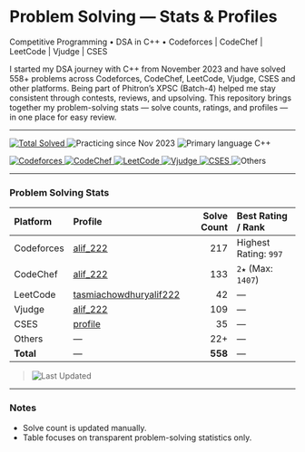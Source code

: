 # Problem Solving — Stats & Profiles

Competitive Programming • DSA in C++ • Codeforces | CodeChef | LeetCode | Vjudge | CSES

<!-- Intro (replace with Semi-formal if you prefer) -->
I started my DSA journey with C++ from November 2023 and have solved 558+ problems across Codeforces, CodeChef, LeetCode, Vjudge, CSES and other platforms. Being part of Phitron’s XPSC (Batch-4) helped me stay consistent through contests, reviews, and upsolving. This repository brings together my problem-solving stats — solve counts, ratings, and profiles — in one place for easy review.

---

<!-- Quick badges -->
<p align="left">
  <a href="#problem-solving-stats">
    <img alt="Total Solved" src="https://img.shields.io/badge/Total%20Solved-558-1abc9c?style=for-the-badge&logo=leetcode&logoColor=white">
  </a>
  <img alt="Practicing since Nov 2023" src="https://img.shields.io/badge/Practicing%20since-Nov%202023-6f42c1?style=for-the-badge">
  <img alt="Primary language C++" src="https://img.shields.io/badge/Primary%20language-C%2B%2B-00599C?style=for-the-badge&logo=c%2B%2B&logoColor=white">
</p>

<!-- Platform badges (clickable) -->
<p align="left">
  <a href="https://codeforces.com/profile/alif_222">
    <img alt="Codeforces" src="https://img.shields.io/badge/Codeforces-217%20solved-2F80ED?style=for-the-badge&logo=codeforces">
  </a>
  <a href="https://www.codechef.com/users/alif_222">
    <img alt="CodeChef" src="https://img.shields.io/badge/CodeChef-133%20solved%20%7C%20Max%202%20Star%201407-5B4638?style=for-the-badge&logo=codechef&logoColor=white">
  </a>
  <a href="https://leetcode.com/u/tasmiachowdhuryalif222/">
    <img alt="LeetCode" src="https://img.shields.io/badge/LeetCode-42%20solved-F89F1B?style=for-the-badge&logo=leetcode&logoColor=white">
  </a>
  <a href="https://vjudge.net/user/alif_222">
    <img alt="Vjudge" src="https://img.shields.io/badge/Vjudge-109%20solved-4B8BBE?style=for-the-badge">
  </a>
  <a href="https://cses.fi/user/245402">
    <img alt="CSES" src="https://img.shields.io/badge/CSES-35%20solved-0069B4?style=for-the-badge">
  </a>
  <img alt="Others" src="https://img.shields.io/badge/Others-22%2B-999999?style=for-the-badge">
</p>

---

### Problem Solving Stats

| Platform    | Profile                                                                 | Solve Count | Best Rating / Rank |
|:------------|:-------------------------------------------------------------------------|------------:|:-------------------|
| Codeforces  | [alif_222](https://codeforces.com/profile/alif_222)                      |         217 | Highest Rating: `997` |
| CodeChef    | [alif_222](https://www.codechef.com/users/alif_222)                      |         133 | `2★` (Max: `1407`) |
| LeetCode    | [tasmiachowdhuryalif222](https://leetcode.com/u/tasmiachowdhuryalif222/) |          42 | — |
| Vjudge      | [alif_222](https://vjudge.net/user/alif_222)                             |         109 | — |
| CSES        | [profile](https://cses.fi/user/245402)                                   |          35 | — |
| Others      | —                                                                         |        22+ | — |
| **Total**   | —                                                                         |     **558** | — |

> ![Last Updated](https://img.shields.io/badge/Last%20Updated-Aug%2019%2C%202025-informational?style=flat-square)

---

### Notes
- Solve count is updated manually.
- Table focuses on transparent problem-solving statistics only.
